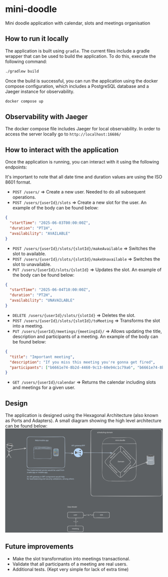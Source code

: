 # mini-doodle
Mini doodle application with calendar, slots and meetings organisation


## How to run it locally
The application is built using `gradle`. The current files include a gradle wrapper
that can be used to build the application. To do this, execute the following command:

```bash
./gradlew build
```

Once the build is successful, you can run the application using the docker compose 
configuration, which includes a PostgreSQL database and a Jaeger instance for observability.

```bash
docker compose up
```

## Observability with Jaeger
The docker compose file includes Jaeger for local observability. In order to
access the server locally go to `http://localhost:16686/`

## How to interact with the application
Once the application is running, you can interact with it using the following endpoints:

It's important to note that all date time and duration values are using the ISO 8601 format.

- `POST /users/` => Create a new user. Needed to do all subsequent operations.
- `POST /users/{userId}/slots` => Create a new slot for the user. An example of the body can be found below:
```json
{
  "startTime": "2025-06-03T00:00:00Z",
  "duration": "PT1H",
  "availability": "AVAILABLE"
}
```
- `POST /users/{userId}/slots/{slotId}/makeAvailable` => Switches the slot to available.
- `POST /users/{userId}/slots/{slotId}/makeUnavailable` => Switches the slot to unavailable.
- `PUT /users/{userId}/slots/{slotId}` => Updates the slot. An example of the body can be found below:
```json
{
  "startTime": "2025-06-04T10:00:00Z",
  "duration": "PT2H",
  "availability": "UNAVAILABLE"
}
```
- `DELETE /users/{userId}/slots/{slotId}` => Deletes the slot.
- `POST /users/{userId}/slots/{slotId}/toMeeting` => Transforms the slot into a meeting.
- `PUT /users/{userId}/meetings/{meetingId}/` => Allows updating the title, description and participants of a meeting. 
An example of the body can be found below:
```json
{
  "title": "Important meeting",
  "description": "If you miss this meeting you're gonna get fired",
  "participants": ["b6661e74-8b2d-4460-9c13-60e94c1c79a6", "b6661e74-8b2d-4460-9c13-60e94c1c79a7", "b6661e74-8b2d-4460-9c13-60e94c1c79a8"]
}
```
- `GET /users/{userId}/calendar` => Returns the calendar including slots and meetings for a given user.

## Design
The application is designed using the Hexagonal Architecture (also known as Ports and Adapters). A small diagram
showing the high level architecture can be found below:
<img src="./mini-doodle-design.svg">

## Future improvements
- Make the slot transformation into meetings transactional.
- Validate that all participants of a meeting are real users.
- Additional tests. (Kept very simple for lack of extra time)

